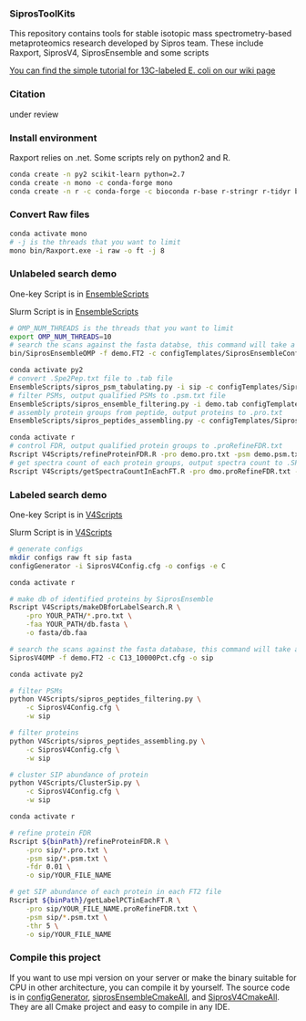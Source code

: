 ### SiprosToolKits

This repository contains tools for stable isotopic mass spectrometry-based metaproteomics research developed by Sipros team. These include Raxport, SiprosV4, SiprosEnsemble and some scripts

[You can find the simple tutorial for 13C-labeled E. coli on our wiki page](https://github.com/xyz1396/SiprosToolKits/wiki/13C-labeled-E.-coli-SIP-proteomic-search-tutorial)

### Citation

under review

### Install environment

Raxport relies on .net. Some scripts rely on python2 and R.

```bash
conda create -n py2 scikit-learn python=2.7
conda create -n mono -c conda-forge mono
conda create -n r -c conda-forge -c bioconda r-base r-stringr r-tidyr bioconductor-biostrings
```

### Convert Raw files

```bash
conda activate mono
# -j is the threads that you want to limit
mono bin/Raxport.exe -i raw -o ft -j 8
```

### Unlabeled search demo

One-key Script is in [EnsembleScripts](EnsembleScripts/cmd.sh)

Slurm Script is in [EnsembleScripts](EnsembleScripts/UnlabelForSlurm.sb)

```bash
# OMP_NUM_THREADS is the threads that you want to limit
export OMP_NUM_THREADS=10
# search the scans against the fasta databse, this command will take a long time
bin/SiprosEnsembleOMP -f demo.FT2 -c configTemplates/SiprosEnsembleConfig.cfg -o sip

conda activate py2
# convert .Spe2Pep.txt file to .tab file
EnsembleScripts/sipros_psm_tabulating.py -i sip -c configTemplates/SiprosEnsembleConfig.cfg -o sip
# filter PSMs, output qualified PSMs to .psm.txt file
EnsembleScripts/sipros_ensemble_filtering.py -i demo.tab configTemplates/SiprosEnsembleConfig.cfg -o sip
# assembly protein groups from peptide, output proteins to .pro.txt
EnsembleScripts/sipros_peptides_assembling.py -c configTemplates/SiprosEnsembleConfig.cfg -w sip

conda activate r
# control FDR, output qualified protein groups to .proRefineFDR.txt
Rscript V4Scripts/refineProteinFDR.R -pro demo.pro.txt -psm demo.psm.txt -fdr 0.005 -o demo
# get spectra count of each protein groups, output spectra count to .SPcount.txt
Rscript V4Scripts/getSpectraCountInEachFT.R -pro dmo.proRefineFDR.txt -psm demo.psm.txt -o demo
```

### Labeled search demo

One-key Script is in [V4Scripts](V4Scripts/SIPcmd.sh)

Slurm Script is in [V4Scripts](V4Scripts/LabelForSlurm.sb)

```bash
# generate configs
mkdir configs raw ft sip fasta
configGenerator -i SiprosV4Config.cfg -o configs -e C

conda activate r

# make db of identified proteins by SiprosEnsemble
Rscript V4Scripts/makeDBforLabelSearch.R \
    -pro YOUR_PATH/*.pro.txt \
    -faa YOUR_PATH/db.fasta \
    -o fasta/db.faa

# search the scans against the fasta database, this command will take a long time
SiprosV4OMP -f demo.FT2 -c C13_10000Pct.cfg -o sip

conda activate py2

# filter PSMs
python V4Scripts/sipros_peptides_filtering.py \
    -c SiprosV4Config.cfg \
    -w sip

# filter proteins
python V4Scripts/sipros_peptides_assembling.py \
    -c SiprosV4Config.cfg \
    -w sip

# cluster SIP abundance of protein
python V4Scripts/ClusterSip.py \
    -c SiprosV4Config.cfg \
    -w sip

conda activate r

# refine protein FDR
Rscript ${binPath}/refineProteinFDR.R \
    -pro sip/*.pro.txt \
    -psm sip/*.psm.txt \
    -fdr 0.01 \
    -o sip/YOUR_FILE_NAME

# get SIP abundance of each protein in each FT2 file
Rscript ${binPath}/getLabelPCTinEachFT.R \
    -pro sip/YOUR_FILE_NAME.proRefineFDR.txt \
    -psm sip/*.psm.txt \
    -thr 5 \
    -o sip/YOUR_FILE_NAME
```

### Compile this project

If you want to use mpi version on your server or make the binary suitable for CPU in other architecture, you can compile it by yourself. The source code is in [configGenerator](./configGenerator/), [siprosEnsembleCmakeAll](./siprosEnsembleCmakeAll/), and [SiprosV4CmakeAll](./SiprosV4CmakeAll/). They are all Cmake project and easy to compile in any IDE.



